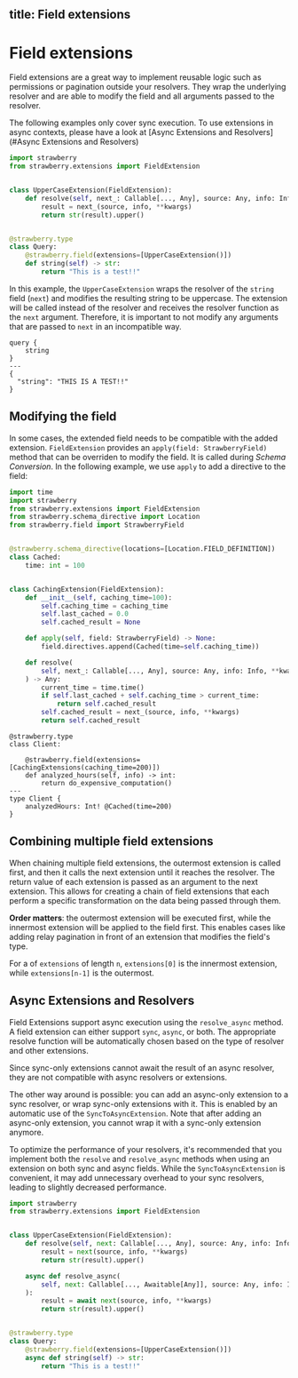 ## title: Field extensions

# Field extensions

Field extensions are a great way to implement reusable logic such as permissions or
pagination outside your resolvers. They wrap the underlying resolver and are able to
modify the field and all arguments passed to the resolver.

<Note>

The following examples only cover sync execution. To use extensions in async contexts,
please have a look at [Async Extensions and Resolvers](#Async Extensions and Resolvers)

</Note>

```python
import strawberry
from strawberry.extensions import FieldExtension


class UpperCaseExtension(FieldExtension):
    def resolve(self, next_: Callable[..., Any], source: Any, info: Info, **kwargs):
        result = next_(source, info, **kwargs)
        return str(result).upper()


@strawberry.type
class Query:
    @strawberry.field(extensions=[UpperCaseExtension()])
    def string(self) -> str:
        return "This is a test!!"
```

In this example, the `UpperCaseExtension` wraps the resolver of the `string`
field (`next`) and modifies the resulting string to be uppercase.
The extension will be called instead of the resolver and receives
the resolver function as the `next` argument. Therefore, it is important
to not modify any arguments that are passed to `next` in an incompatible way.

```gql+json
query {
    string
}
---
{
  "string": "THIS IS A TEST!!"
}
```

## Modifying the field

In some cases, the extended field needs to be compatible with the added extension.
`FieldExtension` provides an `apply(field: StrawberryField)` method that can be
overriden to modify the field. It is called during _Schema Conversion_.
In the following example, we use `apply` to add a directive to the field:

```python
import time
import strawberry
from strawberry.extensions import FieldExtension
from strawberry.schema_directive import Location
from strawberry.field import StrawberryField


@strawberry.schema_directive(locations=[Location.FIELD_DEFINITION])
class Cached:
    time: int = 100


class CachingExtension(FieldExtension):
    def __init__(self, caching_time=100):
        self.caching_time = caching_time
        self.last_cached = 0.0
        self.cached_result = None

    def apply(self, field: StrawberryField) -> None:
        field.directives.append(Cached(time=self.caching_time))

    def resolve(
        self, next_: Callable[..., Any], source: Any, info: Info, **kwargs
    ) -> Any:
        current_time = time.time()
        if self.last_cached + self.caching_time > current_time:
            return self.cached_result
        self.cached_result = next_(source, info, **kwargs)
        return self.cached_result
```

```python+schema
@strawberry.type
class Client:

    @strawberry.field(extensions=[CachingExtensions(caching_time=200)])
    def analyzed_hours(self, info) -> int:
        return do_expensive_computation()
---
type Client {
    analyzedHours: Int! @Cached(time=200)
}
```

## Combining multiple field extensions

When chaining multiple field extensions, the outermost extension is called first,
and then it calls the next extension until it reaches the resolver.
The return value of each extension is passed as an argument to the next extension.
This allows for creating a chain of field extensions that each perform a specific
transformation on the data being passed through them.

<Tip>

**Order matters**: the outermost extension will be executed first, while the innermost
extension will be applied to the field first. This enables cases like
adding relay pagination in front of an extension that modifies the field's type.

For a of `extensions` of length `n`, `extensions[0]` is the innermost extension,
while `extensions[n-1]` is the outermost.

</Tip>

## Async Extensions and Resolvers

Field Extensions support async execution using the `resolve_async` method.
A field extension can either support `sync`, `async`, or both. The appropriate resolve
function will be automatically chosen based on the type of resolver and other
extensions.

Since sync-only extensions cannot await the result of an async resolver,
they are not compatible with async resolvers or extensions.

The other way around is possible: you can add an async-only extension to a sync
resolver, or wrap sync-only extensions with it.
This is enabled by an automatic use of the `SyncToAsyncExtension`. Note that after
adding an async-only extension, you cannot wrap it with a sync-only extension anymore.

<Tip>

To optimize the performance of your resolvers, it's recommended that you implement both
the `resolve` and `resolve_async` methods when using an extension on both sync and async
fields.
While the `SyncToAsyncExtension` is convenient, it may add unnecessary
overhead to your sync resolvers, leading to slightly decreased performance.

</Tip>

```python
import strawberry
from strawberry.extensions import FieldExtension


class UpperCaseExtension(FieldExtension):
    def resolve(self, next: Callable[..., Any], source: Any, info: Info, **kwargs):
        result = next(source, info, **kwargs)
        return str(result).upper()

    async def resolve_async(
        self, next: Callable[..., Awaitable[Any]], source: Any, info: Info, **kwargs
    ):
        result = await next(source, info, **kwargs)
        return str(result).upper()


@strawberry.type
class Query:
    @strawberry.field(extensions=[UpperCaseExtension()])
    async def string(self) -> str:
        return "This is a test!!"
```

